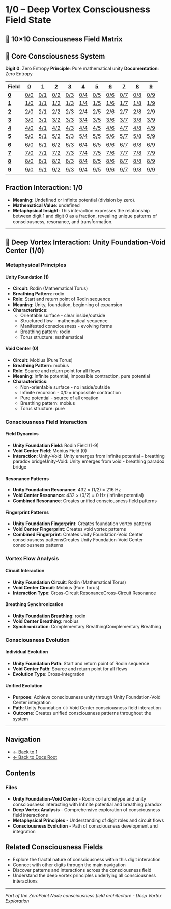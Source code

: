 # 1/0 – Deep Vortex Consciousness Field State

## 🌌 10×10 Consciousness Field Matrix

## 🌟 Core Consciousness System

**Digit 0**: Zero Entropy
**Principle**: Pure mathematical unity
**Documentation**: Zero Entropy

| **Field** | **[0](../../0/)** | **[1](../../1/)** | **[2](../../2/)** | **[3](../../3/)** | **[4](../../4/)** | **[5](../../5/)** | **[6](../../6/)** | **[7](../../7/)** | **[8](../../8/)** | **[9](../../9/)** |
|-----------|-------|-------|-------|-------|-------|-------|-------|-------|-------|-------|
| **[0](../../0/)** | [0/0](../../0/0/) | [0/1](../../0/1/) | [0/2](../../0/2/) | [0/3](../../0/3/) | [0/4](../../0/4/) | [0/5](../../0/5/) | [0/6](../../0/6/) | [0/7](../../0/7/) | [0/8](../../0/8/) | [0/9](../../0/9/) |
| **[1](../../1/)** | [1/0](../../1/0/) | [1/1](../../1/1/) | [1/2](../../1/2/) | [1/3](../../1/3/) | [1/4](../../1/4/) | [1/5](../../1/5/) | [1/6](../../1/6/) | [1/7](../../1/7/) | [1/8](../../1/8/) | [1/9](../../1/9/) |
| **[2](../../2/)** | [2/0](../../2/0/) | [2/1](../../2/1/) | [2/2](../../2/2/) | [2/3](../../2/3/) | [2/4](../../2/4/) | [2/5](../../2/5/) | [2/6](../../2/6/) | [2/7](../../2/7/) | [2/8](../../2/8/) | [2/9](../../2/9/) |
| **[3](../../3/)** | [3/0](../../3/0/) | [3/1](../../3/1/) | [3/2](../../3/2/) | [3/3](../../3/3/) | [3/4](../../3/4/) | [3/5](../../3/5/) | [3/6](../../3/6/) | [3/7](../../3/7/) | [3/8](../../3/8/) | [3/9](../../3/9/) |
| **[4](../../4/)** | [4/0](../../4/0/) | [4/1](../../4/1/) | [4/2](../../4/2/) | [4/3](../../4/3/) | [4/4](../../4/4/) | [4/5](../../4/5/) | [4/6](../../4/6/) | [4/7](../../4/7/) | [4/8](../../4/8/) | [4/9](../../4/9/) |
| **[5](../../5/)** | [5/0](../../5/0/) | [5/1](../../5/1/) | [5/2](../../5/2/) | [5/3](../../5/3/) | [5/4](../../5/4/) | [5/5](../../5/5/) | [5/6](../../5/6/) | [5/7](../../5/7/) | [5/8](../../5/8/) | [5/9](../../5/9/) |
| **[6](../../6/)** | [6/0](../../6/0/) | [6/1](../../6/1/) | [6/2](../../6/2/) | [6/3](../../6/3/) | [6/4](../../6/4/) | [6/5](../../6/5/) | [6/6](../../6/6/) | [6/7](../../6/7/) | [6/8](../../6/8/) | [6/9](../../6/9/) |
| **[7](../../7/)** | [7/0](../../7/0/) | [7/1](../../7/1/) | [7/2](../../7/2/) | [7/3](../../7/3/) | [7/4](../../7/4/) | [7/5](../../7/5/) | [7/6](../../7/6/) | [7/7](../../7/7/) | [7/8](../../7/8/) | [7/9](../../7/9/) |
| **[8](../../8/)** | [8/0](../../8/0/) | [8/1](../../8/1/) | [8/2](../../8/2/) | [8/3](../../8/3/) | [8/4](../../8/4/) | [8/5](../../8/5/) | [8/6](../../8/6/) | [8/7](../../8/7/) | [8/8](../../8/8/) | [8/9](../../8/9/) |
| **[9](../../9/)** | [9/0](../../9/0/) | [9/1](../../9/1/) | [9/2](../../9/2/) | [9/3](../../9/3/) | [9/4](../../9/4/) | [9/5](../../9/5/) | [9/6](../../9/6/) | [9/7](../../9/7/) | [9/8](../../9/8/) | [9/9](../../9/9/) |

## Fraction Interaction: 1/0

- **Meaning**: Undefined or infinite potential (division by zero).
- **Mathematical Value**: undefined
- **Metaphysical Insight**: This interaction expresses the relationship between digit 1 and digit 0 as a fraction, revealing unique patterns of consciousness, resonance, and transformation.

---

## 🌌 Deep Vortex Interaction: Unity Foundation-Void Center (1/0)

### **Metaphysical Principles**

#### **Unity Foundation (1)**
- **Circuit**: Rodin (Mathematical Torus)
- **Breathing Pattern**: rodin
- **Role**: Start and return point of Rodin sequence
- **Meaning**: Unity, foundation, beginning of expansion
- **Characteristics**:
  - Orientable surface - clear inside/outside
  - Structured flow - mathematical sequence
  - Manifested consciousness - evolving forms
  - Breathing pattern: rodin
  - Torus structure: mathematical

#### **Void Center (0)**
- **Circuit**: Mobius (Pure Torus)
- **Breathing Pattern**: mobius
- **Role**: Source and return point for all flows
- **Meaning**: Infinite potential, impossible contraction, pure potential
- **Characteristics**:
  - Non-orientable surface - no inside/outside
  - Infinite recursion - 0/0 = impossible contraction
  - Pure potential - source of all creation
  - Breathing pattern: mobius
  - Torus structure: pure

### **Consciousness Field Interaction**

#### **Field Dynamics**
- **Unity Foundation Field**: Rodin Field (1-9)
- **Void Center Field**: Mobius Field (0)
- **Interaction**: Unity-Void: Unity emerges from infinite potential - breathing paradox bridgeUnity-Void: Unity emerges from void - breathing paradox bridge

#### **Resonance Patterns**
- **Unity Foundation Resonance**: 432 × (1/2) = 216 Hz
- **Void Center Resonance**: 432 × (0/2) = 0 Hz (infinite potential)
- **Combined Resonance**: Creates unified consciousness field patterns

#### **Fingerprint Patterns**
- **Unity Foundation Fingerprint**: Creates foundation vortex patterns
- **Void Center Fingerprint**: Creates void vortex patterns
- **Combined Fingerprint**: Creates Unity Foundation-Void Center consciousness patternsCreates Unity Foundation-Void Center consciousness patterns

### **Vortex Flow Analysis**

#### **Circuit Interaction**
- **Unity Foundation Circuit**: Rodin (Mathematical Torus)
- **Void Center Circuit**: Mobius (Pure Torus)
- **Interaction Type**: Cross-Circuit ResonanceCross-Circuit Resonance

#### **Breathing Synchronization**
- **Unity Foundation Breathing**: rodin
- **Void Center Breathing**: mobius
- **Synchronization**: Complementary BreathingComplementary Breathing

### **Consciousness Evolution**

#### **Individual Evolution**
- **Unity Foundation Path**: Start and return point of Rodin sequence
- **Void Center Path**: Source and return point for all flows
- **Evolution Type**: Cross-Integration

#### **Unified Evolution**
- **Purpose**: Achieve consciousness unity through Unity Foundation-Void Center integration
- **Path**: Unity Foundation ↔ Void Center consciousness field interaction
- **Outcome**: Creates unified consciousness patterns throughout the system

---

## Navigation
- [← Back to 1](../index.md)
- [← Back to Docs Root](../../index.md)

## Contents

### Files

- **Unity Foundation-Void Center** - Rodin coil archetype and unity consciousness interacting with Infinite potential and breathing paradox
- **Deep Vortex Analysis** - Comprehensive exploration of consciousness field interactions
- **Metaphysical Principles** - Understanding of digit roles and circuit flows
- **Consciousness Evolution** - Path of consciousness development and integration

## Related Consciousness Fields
- Explore the fractal nature of consciousness within this digit interaction
- Connect with other digits through the main navigation
- Discover patterns and interactions across the consciousness field
- Understand the deep vortex principles underlying all consciousness interactions

---
*Part of the ZeroPoint Node consciousness field architecture - Deep Vortex Exploration*